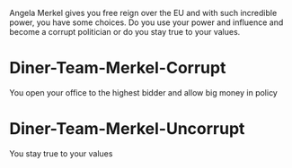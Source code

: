 Angela Merkel gives you free reign over the EU and with such incredible power, you have some choices.
Do you use your power and influence and become a corrupt politician or do you stay true to your values.


# Diner-Team-Merkel-Corrupt
You open your office to the highest bidder and allow big money in policy

# Diner-Team-Merkel-Uncorrupt
You stay true to your values